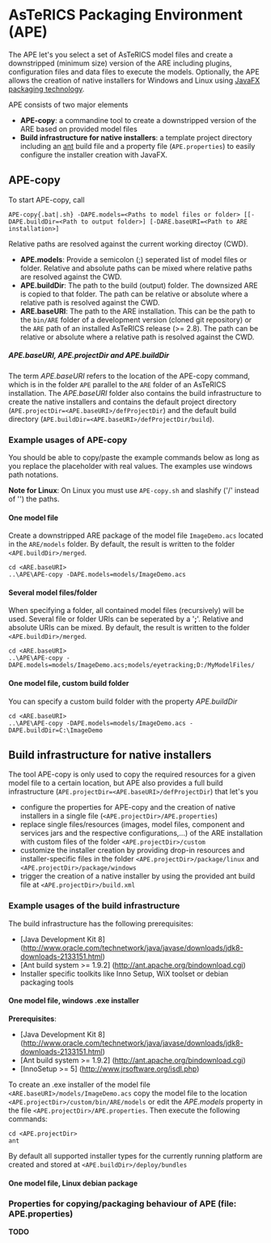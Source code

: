 # AsTeRICS Packaging Environment (APE)

The APE let's you select a set of AsTeRICS model files and create a downstripped (minimum size) version of the ARE including plugins, configuration files and data files to execute the models. Optionally, the APE allows the creation of native installers for Windows and Linux using [JavaFX packaging technology](http://docs.oracle.com/javase/8/docs/technotes/guides/deploy/self-contained-packaging.html#BCGIBBCI).

APE consists of two major elements
* **APE-copy**: a commandine tool to create a downstripped version of the ARE based on provided model files
* **Build infrastructure for native installers**: a template project directory including an [ant](https://ant.apache.org/) build file and a property file (```APE.properties```) to easily configure the installer creation with JavaFX.

## APE-copy

To start APE-copy, call

```
APE-copy{.bat|.sh} -DAPE.models=<Paths to model files or folder> [[-DAPE.buildDir=<Path to output folder>] [-DARE.baseURI=<Path to ARE installation>]
```
Relative paths are resolved against the current working directoy (CWD).
* **APE.models**: Provide a semicolon (;) seperated list of model files or folder. Relative and absolute paths can be mixed where relative paths are resolved against the CWD.
* **APE.buildDir**: The path to the build (output) folder. The downsized ARE is copied to that folder. The path can be relative or absolute where a relative path is resolved against the CWD.
* **ARE.baseURI**: The path to the ARE installation. This can be the path to the ```bin/ARE``` folder of a development version (cloned git repository) or the ```ARE``` path of an installed AsTeRICS release (>= 2.8). The path can be relative or absolute where a relative path is resolved against the CWD.

##### APE.baseURI, APE.projectDir and APE.buildDir
The term _APE.baseURI_ refers to the location of the APE-copy command, which is in the folder ```APE``` parallel to the ```ARE``` folder of an AsTeRICS installation. The _APE.baseURI_ folder also contains the build infrastructure to create the native installers and contains the default project directory (```APE.projectDir=<APE.baseURI>/defProjectDir```) and the default build directory (```APE.buildDir=<APE.baseURI>/defProjectDir/build```).

### Example usages of APE-copy

You should be able to copy/paste the example commands below as long as you replace the placeholder with real values. The examples use windows path notations. 

**Note for Linux**: On Linux you must use ```APE-copy.sh``` and slashify ('/' instead of '\') the paths.

#### One model file
Create a downstripped ARE package of the model file ```ImageDemo.acs``` located in the ```ARE/models``` folder.
By default, the result is written to the folder ```<APE.buildDir>/merged```.

```
cd <ARE.baseURI>
..\APE\APE-copy -DAPE.models=models/ImageDemo.acs
```

#### Several model files/folder
When specifying a folder, all contained model files (recursively) will be used. Several file or folder URIs can be seperated by a '**;**'. Relative and absolute URIs can be mixed. By default, the result is written to the folder ```<APE.buildDir>/merged```.

```
cd <ARE.baseURI>
..\APE\APE-copy -DAPE.models=models/ImageDemo.acs;models/eyetracking;D:/MyModelFiles/
```

#### One model file, custom build folder
You can specify a custom build folder with the property _APE.buildDir_

```
cd <ARE.baseURI>
..\APE\APE-copy -DAPE.models=models/ImageDemo.acs -DAPE.buildDir=C:\ImageDemo
```

## Build infrastructure for native installers

The tool APE-copy is only used to copy the required resources for a given model file to a certain location, but APE also provides a full build infrastructure (```APE.projectDir=<APE.baseURI>/defProjectDir```) that let's you

* configure the properties for APE-copy and the creation of native installers in a single file (```<APE.projectDir>/APE.properties```)
* replace single files/resources (images, model files, component and services jars and the respective configurations,...) of the ARE installation with custom files of the folder ```<APE.projectDir>/custom```
* customize the installer creation by providing drop-in resources and installer-specific files in the folder ```<APE.projectDir>/package/linux``` and ```<APE.projectDir>/package/windows```
* trigger the creation of a native installer by using the provided ant build file at ```<APE.projectDir>/build.xml```

### Example usages of the build infrastructure

The build infrastructure has the following prerequisites:
* [Java Development Kit 8] (http://www.oracle.com/technetwork/java/javase/downloads/jdk8-downloads-2133151.html)
* [Ant build system >= 1.9.2] (http://ant.apache.org/bindownload.cgi)
* Installer specific toolkits like Inno Setup, WiX toolset or debian packaging tools

#### One model file, windows .exe installer

**Prerequisites**:
* [Java Development Kit 8] (http://www.oracle.com/technetwork/java/javase/downloads/jdk8-downloads-2133151.html)
* [Ant build system >= 1.9.2] (http://ant.apache.org/bindownload.cgi)
* [InnoSetup >= 5] (http://www.jrsoftware.org/isdl.php)

To create an .exe installer of the model file ```<ARE.baseURI>/models/ImageDemo.acs``` copy the model file to the location ```<APE.projectDir>/custom/bin/ARE/models``` or edit the _APE.models_ property in the file ```<APE.projectDir>/APE.properties```. Then execute the following commands:

```
cd <APE.projectDir>
ant
```

By default all supported installer types for the currently running platform are created and stored at ```<APE.buildDir>/deploy/bundles```

#### One model file, Linux debian package

### Properties for copying/packaging behaviour of APE (file: APE.properties)

**TODO**
